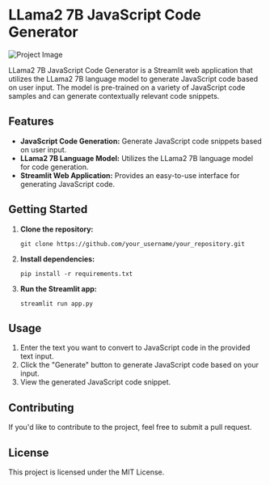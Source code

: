 # LLama2 7B JavaScript Code Generator

![Project Image](project_image.png)

LLama2 7B JavaScript Code Generator is a Streamlit web application that utilizes the LLama2 7B language model to generate JavaScript code based on user input. The model is pre-trained on a variety of JavaScript code samples and can generate contextually relevant code snippets.

## Features
- **JavaScript Code Generation:** Generate JavaScript code snippets based on user input.
- **LLama2 7B Language Model:** Utilizes the LLama2 7B language model for code generation.
- **Streamlit Web Application:** Provides an easy-to-use interface for generating JavaScript code.

## Getting Started
1. **Clone the repository:** 
    ```
    git clone https://github.com/your_username/your_repository.git
    ```
2. **Install dependencies:** 
    ```
    pip install -r requirements.txt
    ```
3. **Run the Streamlit app:** 
    ```
    streamlit run app.py
    ```

## Usage
1. Enter the text you want to convert to JavaScript code in the provided text input.
2. Click the "Generate" button to generate JavaScript code based on your input.
3. View the generated JavaScript code snippet.

## Contributing
If you'd like to contribute to the project, feel free to submit a pull request.

## License
This project is licensed under the MIT License.
